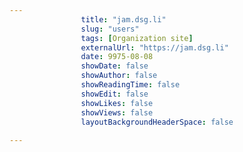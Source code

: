 ---
                title: "jam.dsg.li"
                slug: "users"
                tags: [Organization site]
                externalUrl: "https://jam.dsg.li"
                date: 9975-08-08
                showDate: false
                showAuthor: false
                showReadingTime: false
                showEdit: false
                showLikes: false
                showViews: false
                layoutBackgroundHeaderSpace: false
                ---
